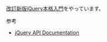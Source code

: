[改訂新版jQuery本格入門](https://gihyo.jp/dp/ebook/2014/978-4-7741-6700-8)をやっています。

参考
* [jQuery API Documentation](https://api.jquery.com/)


